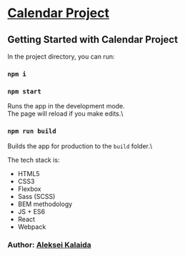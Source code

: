 # [Calendar Project](https://infallible-ardinghelli-ea4124.netlify.app)
## Getting Started with Calendar Project
In the project directory, you can run:
### `npm i`
### `npm start`
Runs the app in the development mode.\
The page will reload if you make edits.\
### `npm run build`
Builds the app for production to the `build` folder.\

The tech stack is:
* HTML5
* CSS3
* Flexbox
* Sass (SCSS)
* BEM methodology
* JS + ES6
* React
* Webpack

### Author: [Aleksei Kalaida](https://www.linkedin.com/in/aleksei-kalaida-28444092/)

